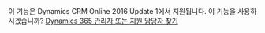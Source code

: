 이 기능은 Dynamics CRM Online 2016 Update 1에서 지원됩니다. 이 기능을 사용하시겠습니까? [Dynamics 365 관리자 또는 지원 담당자 찾기](../basics/find-administrator-support.md)

